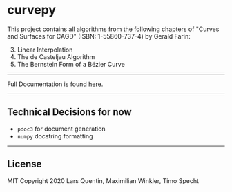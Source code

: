 # curvepy
This project contains all algorithms from the following chapters of "Curves and Surfaces for CAGD" (ISBN: 1-55860-737-4) by Gerald Farin:

3. Linear Interpolation
4. The de Casteljau Algorithm
5. The Bernstein Form of a Bézier Curve

---

Full Documentation is found [here](https://numerikgang.pages.gwdg.de/curvepy/).

---

## Technical Decisions for now
- `pdoc3` for document generation
- `numpy` docstring formatting

---

## License

MIT Copyright 2020 Lars Quentin, Maximilian Winkler, Timo Specht
